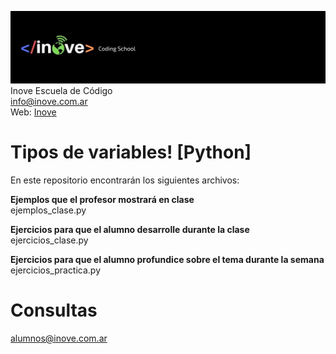 ![Inove banner](img\inove.jpg)
Inove Escuela de Código\
info@inove.com.ar\
Web: [Inove](http://inove.com.ar)

# Tipos de variables! [Python]
En este repositorio encontrarán los siguientes archivos:

__Ejemplos que el profesor mostrará en clase__\
ejemplos_clase.py

__Ejercicios para que el alumno desarrolle durante la clase__\
ejercicios_clase.py

__Ejercicios para que el alumno profundice sobre el tema durante la semana__\
ejercicios_practica.py

# Consultas
alumnos@inove.com.ar